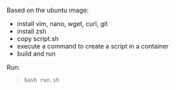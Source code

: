 Based on the ubuntu image:
- install vim, nano, wget, curl, git
- install zsh
- copy script.sh
- execute a command to create a script in a container
- build and run

Run:
>`bash run.sh`